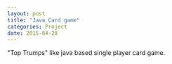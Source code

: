 ```yaml
---
layout: post
title: "Java Card game"
categories: Project
date: 2015-04-28
---
```


"Top Trumps" like java based single player card game.